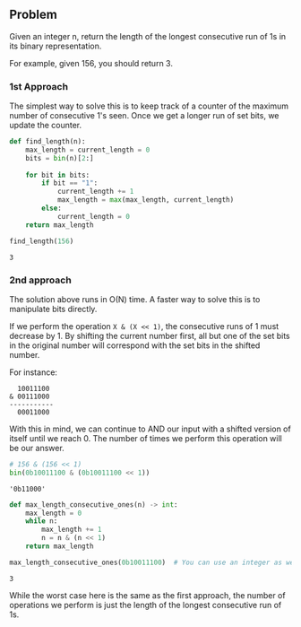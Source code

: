 ## Problem

Given an integer n, return the length of the longest consecutive run of 1s in its binary representation.

For example, given 156, you should return 3.

### 1st Approach
The simplest way to solve this is to keep track of a counter of the maximum number of consecutive 1's seen. Once we get a longer run of set bits, we update the counter.


```python
def find_length(n):
    max_length = current_length = 0
    bits = bin(n)[2:]
    
    for bit in bits:
        if bit == "1":
            current_length += 1
            max_length = max(max_length, current_length)
        else:
            current_length = 0
    return max_length        
```


```python
find_length(156)
```




    3



### 2nd approach
The solution above runs in O(N) time. 
A faster way to solve this is to manipulate bits directly.

If we perform the operation `X & (X << 1)`, the consecutive runs of 1 must decrease by 1. By shifting the current number first, all but one of the set bits in the original number will correspond with the set bits in the shifted number.

For instance:

```
  10011100
& 00111000
-----------
  00011000
```

With this in mind, we can continue to AND our input with a shifted version of itself until we reach 0. The number of times we perform this operation will be our answer.


```python
# 156 & (156 << 1)
bin(0b10011100 & (0b10011100 << 1))
```




    '0b11000'




```python
def max_length_consecutive_ones(n) -> int:
    max_length = 0
    while n:
        max_length += 1
        n = n & (n << 1)
    return max_length
```


```python
max_length_consecutive_ones(0b10011100)  # You can use an integer as well
```




    3



While the worst case here is the same as the first approach, the number of operations we perform is just the length of the longest consecutive run of 1s.


```python

```

